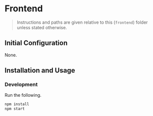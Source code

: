 # Frontend

> Instructions and paths are given relative to this (`frontend`) folder unless stated otherwise.

## Initial Configuration

None.

## Installation and Usage

### Development

Run the following.

```bash
npm install
npm start
```